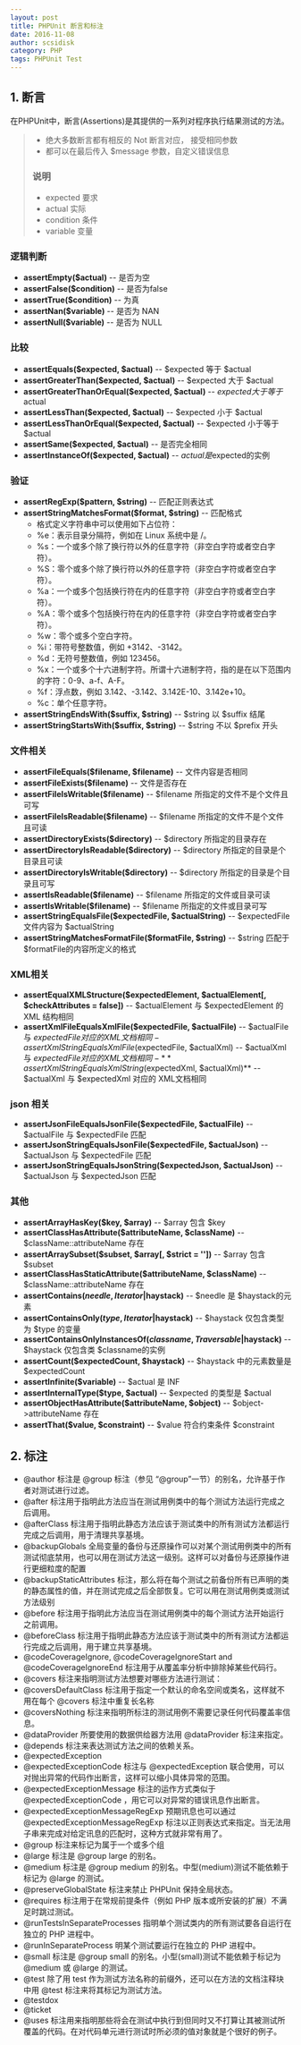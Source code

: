 ```yaml
---
layout: post
title: PHPUnit 断言和标注
date: 2016-11-08
author: scsidisk
category: PHP
tags: PHPUnit Test
---
```


## 1. 断言

在PHPUnit中，断言(Assertions)是其提供的一系列对程序执行结果测试的方法。

> - 绝大多数断言都有相反的 Not  断言对应， 接受相同参数
> - 都可以在最后传入 $message 参数，自定义错误信息
>
> ### 说明
> - expected 要求
> - actual 实际
> - condition 条件
> - variable 变量

### 逻辑判断

- **assertEmpty($actual)** -- 是否为空
- **assertFalse($condition)** -- 是否为false
- **assertTrue($condition)** -- 为真
- **assertNan($variable)** -- 是否为 NAN
- **assertNull($variable)** -- 是否为 NULL

### 比较

- **assertEquals($expected, $actual)** -- $expected 等于 $actual
- **assertGreaterThan($expected, $actual)** -- $expected 大于 $actual
- **assertGreaterThanOrEqual($expected, $actual)** -- $expected大于等于$actual
- **assertLessThan($expected, $actual)** -- $expected 小于 $actual
- **assertLessThanOrEqual($expected, $actual)** -- $expected 小于等于 $actual
- **assertSame($expected, $actual)** -- 是否完全相同
- **assertInstanceOf($expected, $actual)** -- $actual是$expected的实例

### 验证

- **assertRegExp($pattern, $string)** -- 匹配正则表达式
- **assertStringMatchesFormat($format, $string)** -- 匹配格式
    - 格式定义字符串中可以使用如下占位符：
    - %e：表示目录分隔符，例如在 Linux 系统中是 /。
    - %s：一个或多个除了换行符以外的任意字符（非空白字符或者空白字符）。
    - %S：零个或多个除了换行符以外的任意字符（非空白字符或者空白字符）。
    - %a：一个或多个包括换行符在内的任意字符（非空白字符或者空白字符）。
    - %A：零个或多个包括换行符在内的任意字符（非空白字符或者空白字符）。
    - %w：零个或多个空白字符。
    - %i：带符号整数值，例如 +3142、-3142。
    - %d：无符号整数值，例如 123456。
    - %x：一个或多个十六进制字符。所谓十六进制字符，指的是在以下范围内的字符：0-9、a-f、A-F。
    - %f：浮点数，例如 3.142、-3.142、3.142E-10、3.142e+10。
    - %c：单个任意字符。
- **assertStringEndsWith($suffix, $string)** -- $string 以 $suffix 结尾
- **assertStringStartsWith($suffix, $string)** -- $string 不以 $prefix 开头

### 文件相关

- **assertFileEquals($filename, $filename)** -- 文件内容是否相同
- **assertFileExists($filename)** -- 文件是否存在
- **assertFileIsWritable($filename)** -- $filename 所指定的文件不是个文件且可写
- **assertFileIsReadable($filename)** -- $filename 所指定的文件不是个文件且可读
- **assertDirectoryExists($directory)** -- $directory 所指定的目录存在
- **assertDirectoryIsReadable($directory)** -- $directory 所指定的目录是个目录且可读
- **assertDirectoryIsWritable($directory)** -- $directory 所指定的目录是个目录且可写
- **assertIsReadable($filename)** -- $filename 所指定的文件或目录可读
- **assertIsWritable($filename)** -- $filename 所指定的文件或目录可写
- **assertStringEqualsFile($expectedFile, $actualString)** -- $expectedFile 文件内容为 $actualString
- **assertStringMatchesFormatFile($formatFile, $string)** -- $string 匹配于 $formatFile的内容所定义的格式

### XML相关

- **assertEqualXMLStructure($expectedElement, $actualElement[, $checkAttributes = false])** -- $actualElement 与 $expectedElement 的 XML 结构相同
- **assertXmlFileEqualsXmlFile($expectedFile, $actualFile)** -- $actualFile 与 $expectedFile 对应的 XML文档相同- assertXmlStringEqualsXmlFile($expectedFile, $actualXml) --
$actualXml 与 $expectedFile 对应的 XML 文档相同- **assertXmlStringEqualsXmlString($expectedXml, $actualXml)** -- $actualXml 与 $expectedXml 对应的 XML文档相同

### json 相关

- **assertJsonFileEqualsJsonFile($expectedFile, $actualFile)** -- $actualFile 与 $expectedFile 匹配
- **assertJsonStringEqualsJsonFile($expectedFile, $actualJson)** -- $actualJson 与 $expectedFile 匹配
- **assertJsonStringEqualsJsonString($expectedJson, $actualJson)** -- $actualJson 与 $expectedJson 匹配

### 其他

- **assertArrayHasKey($key, $array)** -- $array 包含 $key
- **assertClassHasAttribute($attributeName, $className)** -- $className::attributeName 存在
- **assertArraySubset($subset, $array[, $strict = ''])** -- $array 包含 $subset
- **assertClassHasStaticAttribute($attributeName, $className)** -- $className::attributeName 存在
- **assertContains($needle, Iterator|$haystack)** -- $needle 是 $haystack的元素
- **assertContainsOnly($type, Iterator|$haystack)** -- $haystack 仅包含类型为 $type 的变量
- **assertContainsOnlyInstancesOf($classname, Traversable|$haystack)** -- $haystack 仅包含类 $classname的实例
- **assertCount($expectedCount, $haystack)** -- $haystack 中的元素数量是 $expectedCount
- **assertInfinite($variable)** -- $actual 是 INF
- **assertInternalType($type, $actual)** -- $expected 的类型是 $actual
- **assertObjectHasAttribute($attributeName, $object)** -- $object->attributeName 存在
- **assertThat($value, $constraint)** -- $value 符合约束条件 $constraint

## 2. 标注

- @author 标注是 @group 标注（参见 “@group”一节）的别名，允许基于作者对测试进行过滤。
- @after 标注用于指明此方法应当在测试用例类中的每个测试方法运行完成之后调用。
- @afterClass 标注用于指明此静态方法应该于测试类中的所有测试方法都运行完成之后调用，用于清理共享基境。
- @backupGlobals 全局变量的备份与还原操作可以对某个测试用例类中的所有测试彻底禁用，也可以用在测试方法这一级别。这样可以对备份与还原操作进行更细粒度的配置
- @backupStaticAttributes 标注，那么将在每个测试之前备份所有已声明的类的静态属性的值，并在测试完成之后全部恢复。它可以用在测试用例类或测试方法级别
- @before 标注用于指明此方法应当在测试用例类中的每个测试方法开始运行之前调用。
- @beforeClass 标注用于指明此静态方法应该于测试类中的所有测试方法都运行完成之后调用，用于建立共享基境。
- @codeCoverageIgnore, @codeCoverageIgnoreStart and @codeCoverageIgnoreEnd 标注用于从覆盖率分析中排除掉某些代码行。
- @covers 标注来指明测试方法想要对哪些方法进行测试：
- @coversDefaultClass 标注用于指定一个默认的命名空间或类名，这样就不用在每个 @covers 标注中重复长名称
- @coversNothing 标注来指明所标注的测试用例不需要记录任何代码覆盖率信息。
- @dataProvider 所要使用的数据供给器方法用 @dataProvider 标注来指定。
- @depends 标注来表达测试方法之间的依赖关系。
- @expectedException
- @expectedExceptionCode 标注与 @expectedException 联合使用，可以对抛出异常的代码作出断言，这样可以缩小具体异常的范围。
- @expectedExceptionMessage 标注的运作方式类似于 @expectedExceptionCode ，用它可以对异常的错误讯息作出断言。
- @expectedExceptionMessageRegExp 预期讯息也可以通过 @expectedExceptionMessageRegExp 标注以正则表达式来指定。当无法用子串来完成对给定讯息的匹配时，这种方式就非常有用了。
- @group 标注来标记为属于一个或多个组
- @large 标注是 @group large 的别名。
- @medium 标注是 @group medium 的别名。中型(medium)测试不能依赖于标记为 @large 的测试。
- @preserveGlobalState 标注来禁止 PHPUnit 保持全局状态。
- @requires 标注用于在常规前提条件（例如 PHP 版本或所安装的扩展）不满足时跳过测试。
- @runTestsInSeparateProcesses 指明单个测试类内的所有测试要各自运行在独立的 PHP 进程中。
- @runInSeparateProcess 明某个测试要运行在独立的 PHP 进程中。
- @small 标注是 @group small 的别名。小型(small)测试不能依赖于标记为 @medium 或 @large 的测试。
- @test 除了用 test 作为测试方法名称的前缀外，还可以在方法的文档注释块中用 @test 标注来将其标记为测试方法。
- @testdox
- @ticket
- @uses 标注用来指明那些将会在测试中执行到但同时又不打算让其被测试所覆盖的代码。在对代码单元进行测试时所必须的值对象就是个很好的例子。
